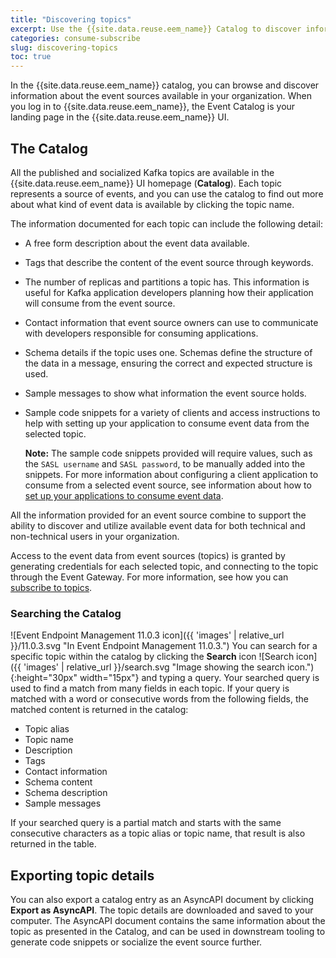 ```yaml
---
title: "Discovering topics"
excerpt: Use the {{site.data.reuse.eem_name}} Catalog to discover information about the available event sources and the event data they provide, so that you can choose the ones you want to use in your applications and flows."
categories: consume-subscribe
slug: discovering-topics
toc: true
---
```


In the {{site.data.reuse.eem_name}} catalog, you can browse and discover information about the event sources available in your organization. When you log in to {{site.data.reuse.eem_name}}, the Event Catalog is your landing page in the {{site.data.reuse.eem_name}} UI.

## The Catalog

All the published and socialized Kafka topics are available in the {{site.data.reuse.eem_name}} UI homepage (**Catalog**). Each topic represents a source of events, and you can use the catalog to find out more about what kind of event data is available by clicking the topic name.

The information documented for each topic can include the following detail:
- A free form description about the event data available.
- Tags that describe the content of the event source through keywords.
- The number of replicas and partitions a topic has. This information is useful for Kafka application developers planning how their application will consume from the event source.
- Contact information that event source owners can use to communicate with developers responsible for consuming applications.
- Schema details if the topic uses one. Schemas define the structure of the data in a message, ensuring the correct and expected structure is used.
- Sample messages to show what information the event source holds.
- Sample code snippets for a variety of clients and access instructions to help with setting up your application to consume event data from the selected topic.

  **Note:** The sample code snippets provided will require values, such as the `SASL username` and `SASL password`, to be manually added into the snippets. For more information about configuring a client application to consume from a selected event source, see information about how to [set up your applications to consume event data](../setting-your-application-to-consume).

All the information provided for an event source combine to support the ability to discover and utilize available event data for both technical and non-technical users in your organization.

Access to the event data from event sources (topics) is granted by generating credentials for each selected topic, and connecting to the topic through the Event Gateway. For more information, see how you can [subscribe to topics](../subscribing-to-topics).

### Searching the Catalog

![Event Endpoint Management 11.0.3 icon]({{ 'images' | relative_url }}/11.0.3.svg "In Event Endpoint Management 11.0.3.") You can search for a specific topic within the catalog by clicking the **Search** icon ![Search icon]({{ 'images' | relative_url }}/search.svg "Image showing the search icon."){:height="30px" width="15px"} and typing a query. Your searched query is used to find a match from many fields in each topic. If your query is matched with a word or consecutive words from the following fields, the matched content is returned in the catalog:

- Topic alias
- Topic name
- Description
- Tags
- Contact information
- Schema content
- Schema description
- Sample messages

If your searched query is a partial match and starts with the same consecutive characters as a topic alias or topic name, that result is also returned in the table.

## Exporting topic details

You can also export a catalog entry as an AsyncAPI document by clicking **Export as AsyncAPI**. The topic details are downloaded and saved to your computer. The AsyncAPI document contains the same information about the topic as presented in the Catalog, and can be used in downstream tooling to generate code snippets or socialize the event source further.
